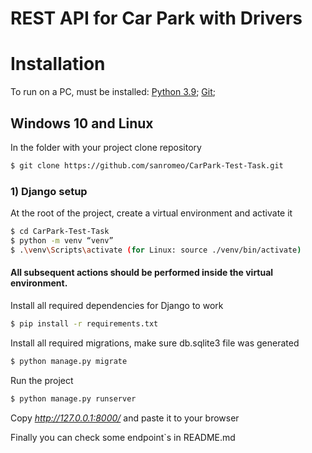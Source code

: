 # REST API for Car Park with Drivers

# Installation

To run on a PC, must be installed:
[Python 3.9](https://www.python.org/downloads/);
[Git](https://git-scm.com/);

## Windows 10 and Linux
In the folder with your project сlone repository

```sh
$ git clone https://github.com/sanromeo/CarPark-Test-Task.git
```

### 1) Django setup

At the root of the project, create a virtual environment and activate it

```sh
$ cd CarPark-Test-Task
$ python -m venv “venv”
$ .\venv\Scripts\activate (for Linux: source ./venv/bin/activate)
```

#### All subsequent actions should be performed inside the virtual environment.

Install all required dependencies for Django to work

```sh
$ pip install -r requirements.txt
```

Install all required migrations, make sure db.sqlite3 file was generated

```sh
$ python manage.py migrate
```

Run the project

```sh
$ python manage.py runserver
```
Copy _http://127.0.0.1:8000/_ and paste it to your browser

Finally you can check some endpoint`s in README.md
